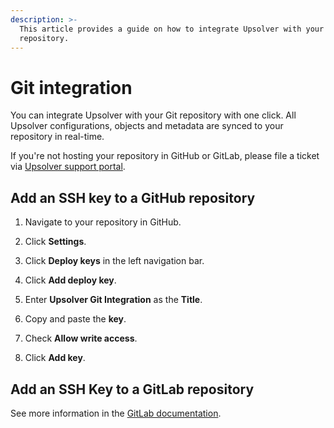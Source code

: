 ```yaml
---
description: >-
  This article provides a guide on how to integrate Upsolver with your Git
  repository.
---
```


# Git integration

You can integrate Upsolver with your Git repository with one click. All Upsolver configurations, objects and metadata are synced to your repository in real-time.

If you're not hosting your repository in GitHub or GitLab, please file a ticket via [Upsolver support portal](https://support.upsolver.com/hc/en-us).

## Add an SSH key to a GitHub repository

1. Navigate to your repository in GitHub.

2. Click **Settings**.

3. Click **Deploy keys** in the left navigation bar.

4. Click **Add deploy key**.

5. Enter **Upsolver Git Integration** as the **Title**.

6. Copy and paste the **key**.

7. Check **Allow write access**.

8. Click **Add key**.

## Add an SSH Key to a GitLab repository

See more information in the [GitLab documentation](https://docs.gitlab.com/ce/ssh/README.html#per-repository-deploy-keys).

